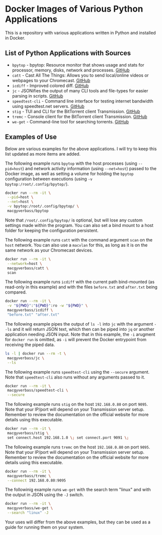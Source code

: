 # Docker Images of Various Python Applications

This is a repository with various applications written in Python and installed in Docker.

## List of Python Applications with Sources

- `bpytop` - bpytop: Resource monitor that shows usage and stats for processor, memory, disks, network and processes.  [GitHub](https://github.com/aristocratos/bpytop)
- `catt` - Cast All The Things: Allows you to send local/online videos or webpages to your Chromecast.  [GitHub](https://github.com/skorokithakis/catt)
- `icdiff` - Improved colored diff.  [GitHub](https://github.com/jeffkaufman/icdiff)
- `jc` - JSONifies the output of many CLI tools and file-types for easier parsing in scripts.  [GitHub](https://github.com/kellyjonbrazil/jc)
- `speedtest-cli` - Command line interface for testing internet bandwidth using speedtest.net servers.  [GitHub](https://github.com/sivel/speedtest-cli)
- `stig` - TUI and CLI for the BitTorrent client Transmission.  [GitHub](https://github.com/rndusr/stig)
- `tremc` - Console client for the BitTorrent client Transmission.  [GitHub](https://github.com/tremc/tremc)
- `we-get` - Command-line tool for searching torrents.  [GitHub](https://github.com/rachmadaniHaryono/we-get)

## Examples of Use

Below are various examples for the above applications.  I will try to keep this list updated as more items are added.

The following example runs `bpytop` with the host processes (using `--pid=host`) and network activity information (using `--net=host`) passed to the Docker image, as well as setting a volume for holding the `bpytop` configuration between executions (using `-v bpytop:/root/.config/bpytop/`).

```sh
docker run --rm -it \
 --pid=host \
 --net=host \
 -v bpytop:/root/.config/bpytop/ \
 macgyverbass/bpytop
```

Note that `/root/.config/bpytop/` is optional, but will lose any custom settings made within the program.  You can also set a bind mount to a host folder for keeping the configuration persistent.

The following example runs `catt` with the command argument `scan` on the `host` network.  You can also use a `macvlan` for this, as long as it is on the same network as your Chromecast devices.

```sh
docker run --rm -it \
 --network=host \
 macgyverbass/catt \
 scan
```

The following example runs `icdiff` with the current path bind-mounted (as read-only in this example) and with the files `before.txt` and `after.txt` being compared.

```sh
docker run --rm -it \
 -v "${PWD}":"${PWD}":ro -w "${PWD}" \
 macgyverbass/icdiff \
 "before.txt" "after.txt"
```

The following example pipes the output of `ls -l` into `jc` with the argument `--ls` and it will return JSON text, which then can be piped into `jq` or another application needing JSON input.  Note that in this example, the `-i` arugment for `docker run` is omitted, as `-i` will prevent the Docker entrypoint from receiving the piped data.

```sh
ls -l | docker run --rm -t \
 macgyverbass/jc \
 --ls
```

The following example runs `speedtest-cli` using the `--secure` argument.  Note that `speedtest-cli` also runs without any arguments passed to it.

```sh
docker run --rm -it \
 macgyverbass/speedtest-cli \
 --secure
```

The following example runs `stig` on the host `192.168.0.80` on port `9095`.  Note that your IP/port will depend on your Transmission server setup.  Remember to review the documentation on the official website for more details using this executable.

```sh
docker run --rm -it \
 macgyverbass/stig \
 set connect.host 192.168.1.0 \; set connect.port 9091 \;
```

The following example runs `tremc` on the host `192.168.0.80` on port `9095`.  Note that your IP/port will depend on your Transmission server setup.  Remember to review the documentation on the official website for more details using this executable.

```sh
docker run --rm -it \
 macgyverbass/tremc \
 --connect 192.168.0.80:9095
```

The followinig example runs `we-get` with the search term "linux" and with the output in JSON using the `-J` switch.

```sh
docker run --rm -it \
 macgyverbass/we-get \
 --search "linux" -J
```

Your uses will differ from the above examples, but they can be used as a guide for running them on your system.
